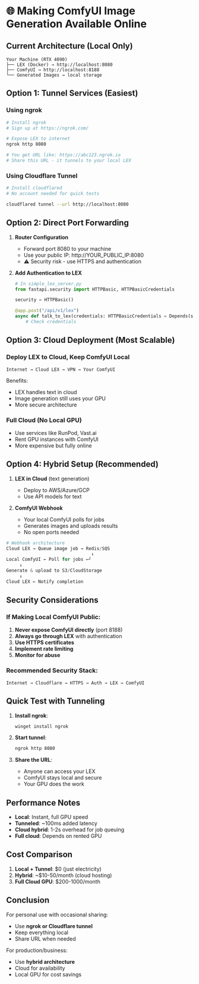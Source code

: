 # 🌐 Making ComfyUI Image Generation Available Online

## Current Architecture (Local Only)
```
Your Machine (RTX 4090)
├── LEX (Docker) → http://localhost:8080
├── ComfyUI → http://localhost:8188
└── Generated Images → local storage
```

## Option 1: Tunnel Services (Easiest)

### Using ngrok
```bash
# Install ngrok
# Sign up at https://ngrok.com/

# Expose LEX to internet
ngrok http 8080

# You get URL like: https://abc123.ngrok.io
# Share this URL - it tunnels to your local LEX
```

### Using Cloudflare Tunnel
```bash
# Install cloudflared
# No account needed for quick tests

cloudflared tunnel --url http://localhost:8080
```

## Option 2: Direct Port Forwarding

1. **Router Configuration**
   - Forward port 8080 to your machine
   - Use your public IP: http://YOUR_PUBLIC_IP:8080
   - ⚠️ Security risk - use HTTPS and authentication

2. **Add Authentication to LEX**
   ```python
   # In simple_lex_server.py
   from fastapi.security import HTTPBasic, HTTPBasicCredentials
   
   security = HTTPBasic()
   
   @app.post("/api/v1/lex")
   async def talk_to_lex(credentials: HTTPBasicCredentials = Depends(security)):
       # Check credentials
   ```

## Option 3: Cloud Deployment (Most Scalable)

### Deploy LEX to Cloud, Keep ComfyUI Local
```
Internet → Cloud LEX → VPN → Your ComfyUI
```

Benefits:
- LEX handles text in cloud
- Image generation still uses your GPU
- More secure architecture

### Full Cloud (No Local GPU)
- Use services like RunPod, Vast.ai
- Rent GPU instances with ComfyUI
- More expensive but fully online

## Option 4: Hybrid Setup (Recommended)

1. **LEX in Cloud** (text generation)
   - Deploy to AWS/Azure/GCP
   - Use API models for text

2. **ComfyUI Webhook**
   - Your local ComfyUI polls for jobs
   - Generates images and uploads results
   - No open ports needed

```python
# Webhook architecture
Cloud LEX → Queue image job → Redis/SQS
                                ↓
Local ComfyUI ← Poll for jobs ←┘
     ↓
Generate & upload to S3/CloudStorage
     ↓
Cloud LEX ← Notify completion
```

## Security Considerations

### If Making Local ComfyUI Public:
1. **Never expose ComfyUI directly** (port 8188)
2. **Always go through LEX** with authentication
3. **Use HTTPS certificates**
4. **Implement rate limiting**
5. **Monitor for abuse**

### Recommended Security Stack:
```
Internet → Cloudflare → HTTPS → Auth → LEX → ComfyUI
```

## Quick Test with Tunneling

1. **Install ngrok**:
   ```bash
   winget install ngrok
   ```

2. **Start tunnel**:
   ```bash
   ngrok http 8080
   ```

3. **Share the URL**:
   - Anyone can access your LEX
   - ComfyUI stays local and secure
   - Your GPU does the work

## Performance Notes

- **Local**: Instant, full GPU speed
- **Tunneled**: ~100ms added latency
- **Cloud hybrid**: 1-2s overhead for job queuing
- **Full cloud**: Depends on rented GPU

## Cost Comparison

1. **Local + Tunnel**: $0 (just electricity)
2. **Hybrid**: ~$10-50/month (cloud hosting)
3. **Full Cloud GPU**: $200-1000/month

## Conclusion

For personal use with occasional sharing:
- Use **ngrok or Cloudflare tunnel**
- Keep everything local
- Share URL when needed

For production/business:
- Use **hybrid architecture**
- Cloud for availability
- Local GPU for cost savings